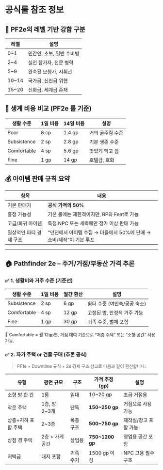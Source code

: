 # 공식룰 참조 정보

## 📐 PF2e의 레벨 기반 강함 구분

| 레벨     | 설명              |
| ------ | --------------- |
| 0\~1   | 민간인, 초보, 일반 수비병 |
| 2\~4   | 실전 참가자, 전문 병력   |
| 5\~9   | 완숙된 모험가, 지휘관    |
| 10\~14 | 국가급, 신전급 위협     |
| 15\~20 | 신화급, 세계급 존재     |

## 🍞 생계 비용 비교 (PF2e 룰 기준)

| 생활 수준       | 1일 비용 | 14일 비용 | 설명        |
| ----------- | ----- | ------ | --------- |
| Poor        | 8 cp  | 1.4 gp | 거의 굶주림 수준 |
| Subsistence | 2 sp  | 2.8 gp | 기본 생존 수준  |
| Comfortable | 4 sp  | 5.6 gp | 맛있게 먹고 쉼  |
| Fine        | 1 gp  | 14 gp  | 호텔급, 호화   |

## 💰 아이템 판매 규칙 요약

| 항목            | 내용                                          |
| ------------- | ------------------------------------------- |
| 기본 판매가        | **공식 가격의 50%**                              |
| 흥정 가능성        | 기본 룰에는 제한적이지만, RP와 Feat로 가능                 |
| 고급/희귀 아이템     | 특정 NPC 또는 세력에만 정가 이상 판매 가능                  |
| 일상적인 파티 경제 구조 | “던전에서 아이템 수집 → 마을에서 50%에 판매 → 소비/제작”이 기본 루프 |

---

## 🏠 Pathfinder 2e – 주거/거점/부동산 가격 추론

### ✅ 1. 생활비와 거주 수준 (기준선)
| 생활 수준       | 1일 비용 | 월간 환산 | 설명                |
| ----------- | ----- | ----- | ----------------- |
| Subsistence | 2 sp  | 6 gp  | 쉼터 수준 (여인숙/공공 숙소) |
| Comfortable | 4 sp  | 12 gp | 고정된 방, 안정적 거주 가능  |
| Fine        | 1 gp  | 30 gp | 귀족 수준, 별채 포함      |


🧠 Comfortable = 월 12gp면, 거점 대여 기준으로 “저층 주택” 또는 “소형 공간” 사용 가능.

### ✅ 2. 자가 주택 or 건물 구매 (추론 공식)
> PF1e + Downtime 규칙 + 2e 경제 구조 참고로 다음과 같이 환산합니다:

| 유형          | 평면 규모       | 구조    | 가격 추정 (gp)       | 설명           |
| ----------- | ----------- | ----- | ---------------- | ------------ |
| 소형 방 한 칸    | 1룸          | 임대    | 10\~20 gp        | 초급 거점용       |
| 작은 주택       | 1층, 방 2\~3개 | 단독    | **150\~250 gp**  | 거점으로 사용 가능   |
| 상층+지하 포함 주택 | 2\~3층       | 복층 구조 | **500\~750 gp**  | 제작실/창고 포함 가능 |
| 상점 겸 주택     | 2층 + 가게 공간  | 상업용   | **750\~1200 gp** | 영업용 공간 포함    |
| 저택급         | 대지 포함       | 귀족 주거 | 1500 gp 이상       | NPC 고용 필수 구조 |


